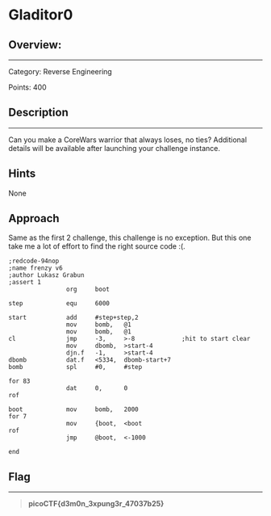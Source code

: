 # **Gladitor0**

## **Overview:**
---
Category: Reverse Engineering

Points: 400

## **Description**
---
Can you make a CoreWars warrior that always loses, no ties?
Additional details will be available after launching your challenge instance.


## **Hints**
None

## **Approach**

Same as the first 2 challenge, this challenge is no exception. But this one take me a lot of effort to find the right source code :(.

```
;redcode-94nop
;name frenzy v6
;author Lukasz Grabun
;assert 1
                org     boot

step            equ     6000

start           add     #step+step,2
                mov     bomb,   @1
                mov     bomb,   @1
cl              jmp     -3,     >-8             ;hit to start clear
                mov     dbomb,  >start-4
                djn.f   -1,     >start-4
dbomb           dat.f   <5334,  dbomb-start+7
bomb            spl     #0,     #step

for 83
                dat     0,      0
rof

boot            mov     bomb,   2000
for 7
                mov     {boot,  <boot
rof
                jmp     @boot,  <-1000

end
```

## **Flag**
---
>**picoCTF{d3m0n_3xpung3r_47037b25}**









